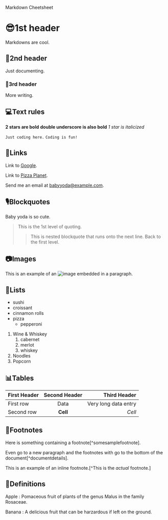Markdown Cheetsheet


# 😎1st header 
Markdowns are cool.

## 🙂2nd header
Just documenting.

### 🤨3rd header
More writing.


## 💻Text rules

**2 stars are bold**
__double underscore is also bold__
*1 star is italicized*

`Just coding here.`
`Coding is fun!`

## 🍕Links
Link to [Google](http://google.com).	

Link to [Pizza Planet](http://pizzaplanet.com).

Send me an email at <babyyoda@example.com>.

## 🎙Blockquotes
Baby yoda is so cute.
> This is the 1st level of quoting.
>>This is nested blockquote that runs onto the next line.
> Back to the first level. 

## 📷Images
This is an example of an ![image](mmd.png) embedded in a paragraph. 

## 🍣Lists
* sushi
* croissant
* cinnamon rolls
* pizza
    * pepperoni

1. Wine & Whiskey
    1. cabernet
    2. merlot
    3. whiskey
2. Noodles
3. Popcorn

## 📊Tables
| First Header | Second Header |         Third Header |  
| :----------- | :-----------: | -------------------: |  
| First row    |      Data     | Very long data entry |  
| Second row   |    **Cell**   |               *Cell* |  

## 👟Footnotes

Here is something containing a footnote[^somesamplefootnote].

Even go to a new paragraph and the footnotes with go to the bottom of the document[^documentdetails].

This is an example of an inline footnote.[^This is the *actual* footnote.]

## 📙Definitions
Apple
:
Pomaceous fruit of plants of the genus Malus in the family Rosaceae.

Banana
: A delicious fruit that can be harzardous if left on the ground. 






